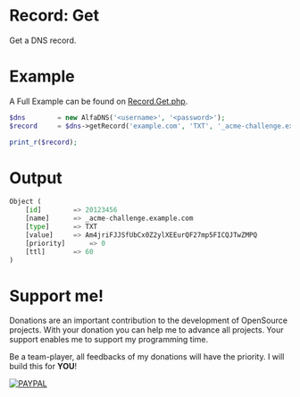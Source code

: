 # Record: Get
Get a DNS record.

# Example
A Full Example can be found on [Record.Get.php](Record.Get.php).

```php
$dns		= new AlfaDNS('<username>', '<password>');
$record		= $dns->getRecord('example.com', 'TXT', '_acme-challenge.example.com');

print_r($record);
```

# Output
```python
Object (
    [id]		=> 20123456
    [name]		=> _acme-challenge.example.com
    [type]		=> TXT
    [value]		=> Am4jriFJJSfUbCx0Z2ylXEEurQF27mp5FICQJTwZMPQ
    [priority]		=> 0
    [ttl]		=> 60
)
```

# Support me!
Donations are an important contribution to the development of OpenSource projects. With your donation you can help me to advance all projects. Your support enables me to support my programming time.

Be a team-player, all feedbacks of my donations will have the priority. I will build this for **YOU**!

[![PAYPAL]](https://paypal.me/debitdirect)

[PAYPAL]: https://img.shields.io/badge/PayPal-%24?style=for-the-badge&logo=paypal&color=%23169BD7
